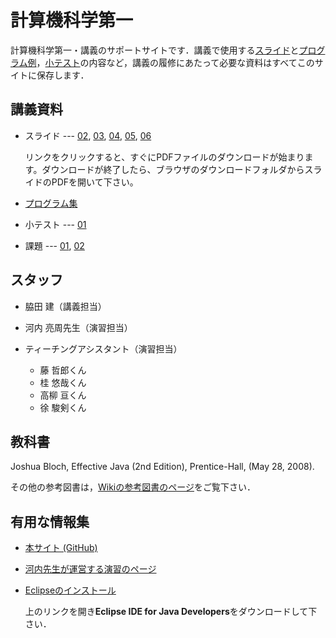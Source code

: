 # 計算機科学第一

計算機科学第一・講義のサポートサイトです．講義で使用する[スライド](cs1-2012/tree/master/slides)と[プログラム例](cs1-2012/tree/master/src)，[小テスト](cs1-2012/tree/master/tests)の内容など，講義の履修にあたって必要な資料はすべてこのサイトに保存します．

## 講義資料

- スライド --- [02](https://github.com/wakita/cs1-2012/blob/master/slides/2.pdf?raw=true), [03](https://github.com/wakita/cs1-2012/blob/master/slides/3.pdf?raw=true), [04](https://github.com/wakita/cs1-2012/blob/master/slides/4.pdf?raw=true), [05](https://github.com/wakita/cs1-2012/blob/master/slides/5.pdf?raw=true), [06](https://github.com/wakita/cs1-2012/blob/master/slides/6.pdf?raw=true)

    リンクをクリックすると、すぐにPDFファイルのダウンロードが始まります。ダウンロードが終了したら、ブラウザのダウンロードフォルダからスライドのPDFを開いて下さい。

- [プログラム集](https://github.com/wakita/cs1-2012/tree/master/src/jp/ac/titech/is/cs1)

- 小テスト --- [01](https://github.com/wakita/cs1-2012/wiki/KW-Test01)

- 課題 --- [01](https://github.com/wakita/cs1-2012/wiki/KW-Assignment01), [02](https://github.com/wakita/cs1-2012/wiki/KW-Assignment02)

## スタッフ

- 脇田 建（講義担当）

- 河内 亮周先生（演習担当）

- ティーチングアシスタント（演習担当）
    - 藤 哲郎くん
    - 桂 悠哉くん
    - 高柳 亘くん
    - 徐 駿剣くん

## 教科書

Joshua Bloch, Effective Java (2nd Edition), Prentice-Hall, (May 28, 2008).

その他の参考図書は，[Wikiの参考図書のページ](https://github.com/wakita/cs1-2012/wiki/Readings)をご覧下さい．

## 有用な情報集

- [本サイト (GitHub)](https://github.com/wakita/cs1-2012)

- [河内先生が運営する演習のページ](http://www.is.titech.ac.jp/~kawachi/class/2012/cs1/)

- [Eclipseのインストール](http://www.eclipse.org/downloads/)

    上のリンクを開き**Eclipse IDE for Java Developers**をダウンロードして下さい．
